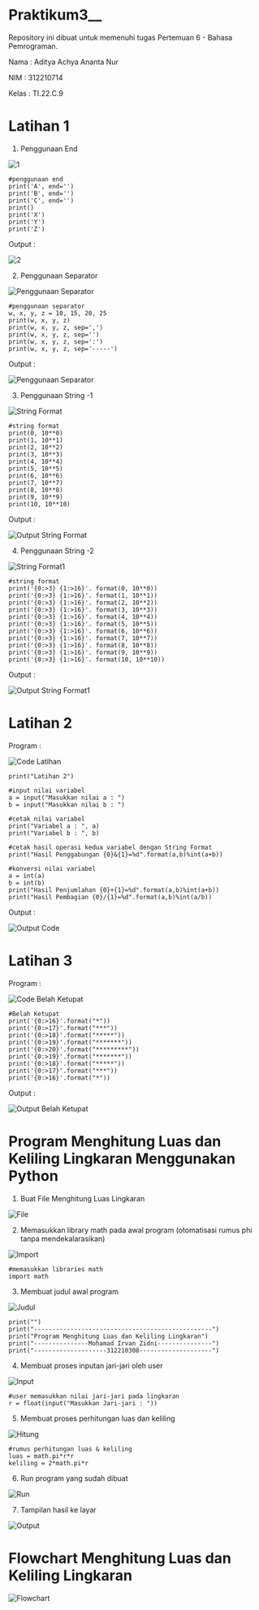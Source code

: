# Praktikum3__
Repository ini dibuat untuk memenuhi tugas Pertemuan 6 - Bahasa Pemrograman.

Nama : Aditya Achya Ananta Nur

NIM : 312210714

Kelas : TI.22.C.9

# Latihan 1

1. Penggunaan End

![1](https://user-images.githubusercontent.com/123864099/215335104-da321511-062c-4f3b-a207-6c2c2d039e54.png)


    #penggunaan end
    print('A', end='')
    print('B', end='')
    print('C', end='')
    print()
    print('X')
    print('Y')
    print('Z')

Output :

![2](https://user-images.githubusercontent.com/123864099/215335343-cf72b074-2029-41ee-aace-5fae1cb95207.png)


2. Penggunaan Separator

![Penggunaan Separator](https://user-images.githubusercontent.com/123864099/215335365-160603de-f8e3-44ad-9f65-60ece06e4442.png)


    #penggunaan separator
    w, x, y, z = 10, 15, 20, 25
    print(w, x, y, z)
    print(w, x, y, z, sep=',')
    print(w, x, y, z, sep='')
    print(w, x, y, z, sep=':')
    print(w, x, y, z, sep='-----')

Output :


![Penggunaan Separator](https://user-images.githubusercontent.com/123864099/215335464-ce0fb95c-9976-4c9f-9b58-a8b62efe7583.png)


3. Penggunaan String -1

![String Format](https://user-images.githubusercontent.com/123864099/215335547-786907d1-3ebc-412d-966a-3f4d391d57db.png)


    #string format
    print(0, 10**0)
    print(1, 10**1)
    print(2, 10**2)
    print(3, 10**3)
    print(4, 10**4)
    print(5, 10**5)
    print(6, 10**6)
    print(7, 10**7)
    print(8, 10**8)
    print(9, 10**9)
    print(10, 10**10)

Output :


![Output String Format](https://user-images.githubusercontent.com/123864099/215335575-32433530-884b-4d5f-b4f4-0bd9b9e52ca5.png)


4. Penggunaan String -2

![String Format1](https://user-images.githubusercontent.com/123864099/215335594-f352fb7f-b90d-4431-b390-ba407aaf586c.png)


    #string format
    print('{0:>3} {1:>16}'. format(0, 10**0))
    print('{0:>3} {1:>16}'. format(1, 10**1))
    print('{0:>3} {1:>16}'. format(2, 10**2))
    print('{0:>3} {1:>16}'. format(3, 10**3))
    print('{0:>3} {1:>16}'. format(4, 10**4))
    print('{0:>3} {1:>16}'. format(5, 10**5))
    print('{0:>3} {1:>16}'. format(6, 10**6))
    print('{0:>3} {1:>16}'. format(7, 10**7))
    print('{0:>3} {1:>16}'. format(8, 10**8))
    print('{0:>3} {1:>16}'. format(9, 10**9))
    print('{0:>3} {1:>16}'. format(10, 10**10))

Output :

![Output String Format1](https://user-images.githubusercontent.com/123864099/215335618-54f63215-ab54-40ef-802b-738652cb3a4f.png)


# Latihan 2

Program :

![Code Latihan](https://user-images.githubusercontent.com/123864099/215335685-b935f8ec-f290-43e7-b4e6-b25f9b65cb17.png)


    print("Latihan 2")

    #input nilai variabel
    a = input("Masukkan nilai a : ")
    b = input("Masukkan nilai b : ")

    #cetak nilai variabel
    print("Variabel a : ", a)
    print("Variabel b : ", b)

    #cetak hasil operasi kedua variabel dengan String Format
    print("Hasil Penggabungan {0}&{1}=%d".format(a,b)%int(a+b))

    #konversi nilai variabel
    a = int(a)
    b = int(b)
    print("Hasil Penjumlahan {0}+{1}=%d".format(a,b)%int(a+b))
    print("Hasil Pembagian {0}/{1}=%d".format(a,b)%int(a/b))

Output :


![Output Code](https://user-images.githubusercontent.com/123864099/215335863-68309da7-6aeb-496f-ad61-99afacb34c59.png)


# Latihan 3

Program :


![Code Belah Ketupat](https://user-images.githubusercontent.com/123864099/215335916-7510e2cc-6eea-41f3-82e4-9b7710611f31.png)


    #Belah Ketupat
    print('{0:>16}'.format("*"))
    print('{0:>17}'.format("***"))
    print('{0:>18}'.format("*****"))
    print('{0:>19}'.format("*******"))
    print('{0:>20}'.format("*********"))
    print('{0:>19}'.format("*******"))
    print('{0:>18}'.format("*****"))
    print('{0:>17}'.format("***"))
    print('{0:>16}'.format("*"))

Output :


![Output Belah Ketupat](https://user-images.githubusercontent.com/123864099/215335929-127df595-a58b-4f86-a53d-3f778ba874e8.png)



# Program Menghitung Luas dan Keliling Lingkaran Menggunakan Python

1. Buat File Menghitung Luas Lingkaran

![File](Foto/Buat%20File.png)

2. Memasukkan library math pada awal program (otomatisasi rumus phi tanpa mendekalarasikan)

![Import](Foto/Import%20math.png)

    #memasukkan libraries math
    import math

3. Membuat judul awal program

![Judul](Foto/Judul%20Program.png)

    print("")
    print("-------------------------------------------------")
    print("Program Menghitung Luas dan Keliling Lingkaran")
    print("---------------Mohamad Irvan Zidni---------------")
    print("--------------------312210308--------------------")

4. Membuat proses inputan jari-jari oleh user

![Input](Foto/Proses%20Input.png)

    #user memasukkan nilai jari-jari pada lingkaran
    r = float(input("Masukkan Jari-jari : "))

5. Membuat proses perhitungan luas dan keliling

![Hitung](Foto/Proses%20Hitung.png)

    #rumus perhitungan luas & keliling 
    luas = math.pi*r*r
    keliling = 2*math.pi*r

6. Run program yang sudah dibuat

![Run](Foto/Run%20Program.png)

7. Tampilan hasil ke layar

![Output](Foto/Output%20Program.png)

# Flowchart Menghitung Luas dan Keliling Lingkaran

![Flowchart](Foto/Flowchart.py.png)

